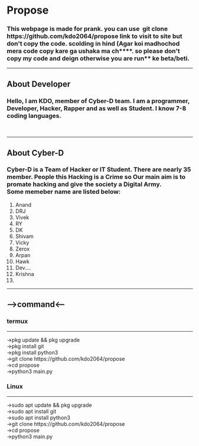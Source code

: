 
<h1>Propose</h1>
<h3>This webpage is made for prank. you can use &nbsp;<span>git clone https://github.com/kdo2064/propose</span> link to visit to site but don't copy the code. scolding in hind (Agar koi madhochod mera code copy kare ga ushaka ma ch****. so please don't copy my code and deign otherwise you are run** ke beta/beti.</h3>
<hr color="white">
<h2>About Developer</h2>
<h3>Hello, I am <span>KDO</span>, member of <span>Cyber-D team</span>. I am a programmer, Developer, Hacker, Rapper and as well as Student. I know <span>7-8</span> coding languages.</h3><br>
<hr color="cyan">
<h2>About Cyber-D</h2>
<h3><span>Cyber-D</span> is a Team of Hacker or IT Student. There are nearly <span>35</span> member. People this Hacking is a Crime so Our main aim is to promate hacking and give the society a Digital Army.<br> Some memeber name are listed below:</h3>
<ol>
<li>Anand</li>
<li>DRJ</li>
<li>Vivek</li>
<li>RY</li>
<li>DK</li>
<li>Shivam</li>
<li>Vicky</li>
<li>Zerox</li>
<li>Arpan</li>
<li>Hawk</li>
<li>Dev....</li>
<li>Krishna<li>
</ol>
<hr>
<h2>-->command<--</h2>
<h3>termux</h3>
<hr>
->pkg update && pkg upgrade <br>
->pkg install git<br>
->pkg install python3<br>
->git clone https://github.com/kdo2064/propose<br>
->cd propose<br>
->python3 main.py<br>


<h3>Linux</h3>
<hr>
->sudo apt update && pkg upgrade <br>
->sudo apt install git<br>
->sudo apt install python3<br>
->git clone https://github.com/kdo2064/propose<br>
->cd propose<br>
->python3 main.py<br>
